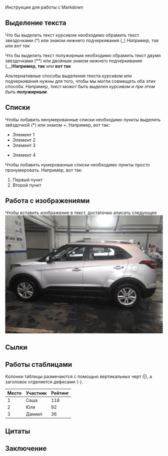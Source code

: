 Инструкция для работы с Markdown

## Выделение текста

Что бы выделить текст курсивом необходимо обрамить текст  звездочками (*) или знаком нижнего подчеркивания (_) *Например, так* или _вот так_

Что бы выделить текст полужирным необходимо обрамить текст двумя  звездочками (**) или двойным знаком нижнего подчеркивания (__)**Например, так** или __вот так__

Альтернативные способы выделения текста курсивом или подчеркивания нужны для того, чтобы мы могли совмещать оба этих способа. Например, _текст может быть выделен курсивом и при этом быть **полужирным**_.


## Списки

Чтобы лобавить ненумерованные списки необходимо пункты выделить звёздочкой (*) или знаком +.
Например, вот так:
* Элемент 1
* Элемент 2
* Элемент 3
+ Элемент 4

Чтобы лобавить нумерованные списки необходимо пункты просто пронумеровать.
Например, вот так:
1. Первый пункт
2. Второй пункт



## Работа с изображениями

Чтобы вставить изображение в текст, достаточно аписать следующее
![bibika](IMG_bibika.jpg)

## Сылки




## Работы стаблицами

Колонки таблицы размечаются с помощью вертикальных черт (|), а заголовок отделяется дефисами (-).

| Место | Участник | Рейтинг |
|-------|----------|---------|
| 1     | Саша     | 118     |
| 2     | Юля      | 92      |
| 3     | Даниил   | 36      |


## Цитаты

## Заключение
